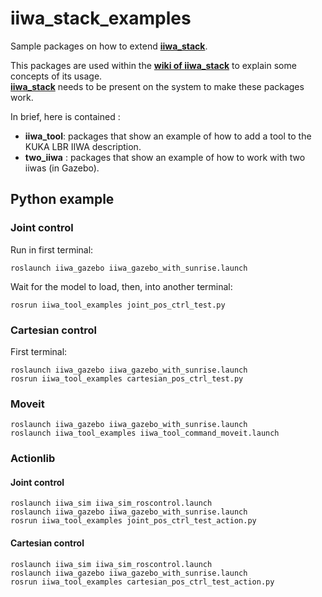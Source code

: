 # iiwa_stack_examples
Sample packages on how to extend [**iiwa_stack**](https://github.com/SalvoVirga/iiwa_stack).

This packages are used within the [**wiki of iiwa_stack**](https://github.com/SalvoVirga/iiwa_stack/wiki) to explain some concepts of its usage.     
[**iiwa_stack**](https://github.com/SalvoVirga/iiwa_stack) needs to be present on the system to make these packages work.

In brief, here is contained :
- **iiwa_tool**: packages that show an example of how to add a tool to the KUKA LBR IIWA description.
- **two_iiwa** : packages that show an example of how to work with two iiwas (in Gazebo).

## Python example

### Joint control

Run in first terminal:
```
roslaunch iiwa_gazebo iiwa_gazebo_with_sunrise.launch
```

Wait for the model to load, then, into another terminal:
```
rosrun iiwa_tool_examples joint_pos_ctrl_test.py
```
### Cartesian control
First terminal:
```
roslaunch iiwa_gazebo iiwa_gazebo_with_sunrise.launch
rosrun iiwa_tool_examples cartesian_pos_ctrl_test.py
```

### Moveit
```
roslaunch iiwa_gazebo iiwa_gazebo_with_sunrise.launch
roslaunch iiwa_tool_examples iiwa_tool_command_moveit.launch
```

### Actionlib

#### Joint control
```
roslaunch iiwa_sim iiwa_sim_roscontrol.launch
roslaunch iiwa_gazebo iiwa_gazebo_with_sunrise.launch
rosrun iiwa_tool_examples joint_pos_ctrl_test_action.py
```

#### Cartesian control
```
roslaunch iiwa_sim iiwa_sim_roscontrol.launch
roslaunch iiwa_gazebo iiwa_gazebo_with_sunrise.launch
rosrun iiwa_tool_examples cartesian_pos_ctrl_test_action.py
```

